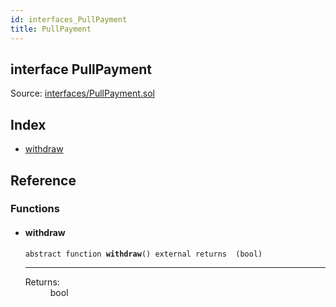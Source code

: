 ```yaml
---
id: interfaces_PullPayment
title: PullPayment
---
```


<div class="contract-doc"><div class="contract"><h2 class="contract-header"><span class="contract-kind">interface</span> PullPayment</h2><div class="source">Source: <a href="git+https://github.com/MyBitFoundation/dapp-trust/blob/v1.0.0/contracts/interfaces/PullPayment.sol" target="_blank">interfaces/PullPayment.sol</a></div></div><div class="index"><h2>Index</h2><ul><li><a href="interfaces_PullPayment.html#withdraw">withdraw</a></li></ul></div><div class="reference"><h2>Reference</h2><div class="functions"><h3>Functions</h3><ul><li><div class="item function"><span id="withdraw" class="anchor-marker"></span><h4 class="name">withdraw</h4><div class="body"><code class="signature"><span>abstract </span>function <strong>withdraw</strong><span>() </span><span>external </span><span>returns  (bool) </span></code><hr/><dl><dt><span class="label-return">Returns:</span></dt><dd>bool</dd></dl></div></div></li></ul></div></div></div>
